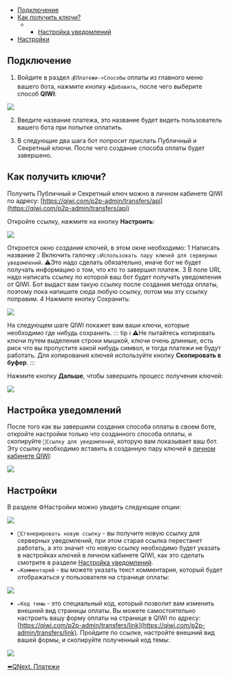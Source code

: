 * [Подключение](#подключение)
* [Как получить ключи?](#как-получить-ключи?)
  * -  [Настройка уведомлений](#настроика-уведомлении)
* [Настройки](#настроики)
## Подключение

1) Войдите в раздел `💰Платежи->Способы` оплаты из главного меню вашего бота, нажмите кнопку `➕Добавить`, после чего выберите способ **QIWI**: 

![](./1.png)

2) Введите название платежа, это название будет видеть пользователь вашего бота при попытке оплатить.

3) В следующие два шага бот попросит прислать Публичный и Секретный ключи. После чего создание способа оплаты будет завершено. 
## Как получить ключи?

Получить Публичный и Секретный ключ можно в личном кабинете QIWI по адресу: [https://qiwi.com/p2p-admin/transfers/api](https://qiwi.com/p2p-admin/transfers/api)

Откройте ссылку, нажмите на кнопку **Настроить**:

![](./2.png)

Откроется окно создания ключей, в этом окне необходимо:
1 Написать название
2 Включить галочку `☑️Использовать пару ключей для серверных уведомлений`. ⚠️Это надо сделать обязательно, иначе бот не будет получать информацию о том, что кто то завершил платеж.
3 В поле URL надо написать ссылку по которой ваш бот будет получать уведомления от QIWI. Бот выдаст вам такую ссылку после создания метода оплаты, поэтому пока напишите сюда любую ссылку, потом мы эту ссылку поправим.
4 Нажмите кнопку Сохранить:

![](./3.png)

На следующем шаге QIWI покажет вам ваши ключи, которые необходимо где нибудь сохранить.
::: tip ℹ️
⚠️Не пытайтесь копировать ключи путем выделения строки мышкой, ключи очень длинные, есть риск что вы пропустите какой нибудь символ, и тогда платежи не будут работать. Для копирования ключей используйте кнопку **Скопировать в буфер**.
:::

Нажмите кнопку **Дальше**, чтобы завершить процесс получения ключей:

![](./4.png)
## Настройка уведомлений

После того как вы завершили создания способа оплаты в своем боте, откройте настройки только что созданного способа оплаты, и скопируйте `🔔Cсылку для уведомлений`, которую вам показывает ваш бот. Эту ссылку необходимо вставить в созданную пару ключей в [личном кабинете QIWI](https://qiwi.com/p2p-admin/transfers/api):

![](./5.png)


## Настройки

В разделе ⚙️Настройки можно увидеть следующие опции:

![](./6.png)
* `🔔Сгенерировать новую ссылку` - вы получите новую ссылку для серверных уведомлений, при этом старая ссылка перестанет работать, а это значит что новую ссылку необходимо будет указать в настройках ключей в личном кабинете QIWI, как это сделать смотрите в разделе [Настройка уведомлений](#настроика-уведомлении).
* `✏️Комментарий` - вы можете указать текст комментария, который будет отображаться у пользователя на странице оплаты:

![](./7.png)
* `✏️Код темы` - это специальный код, который позволит вам изменить внешний вид страницы оплаты. Вы можете самостоятельно настроить вашу форму оплаты на странице в QIWI по адресу: [https://qiwi.com/p2p-admin/transfers/link](https://qiwi.com/p2p-admin/transfers/link). Пройдите по ссылке, настройте внешний вид вашей формы, и скопируйте полученный код темы:

![](./8.png)

[⬅️QNext. Платежи](/docs-test/_export/pay)
  

